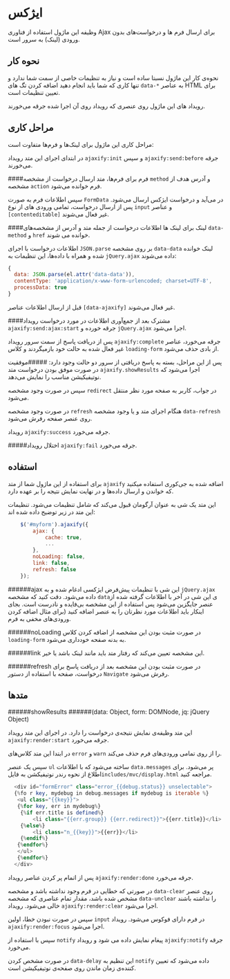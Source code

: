 ایژکس
===
وظیفه این ماژول استفاده از فناوری Ajax برای ارسال فرم ها و درخواست‌های بدون ورودی (لینک) به سرور است.

نحوه کار
---
نحوه‌ی کار این ماژول نسبتا ساده است و نیاز به تنظیمات خاصی از سمت شما ندارد و تنها کاری که شما باید انجام دهید اضافه کردن تگ های `data-*` به عناصر HTML برای تعیین تنظیمات است.

رویداد های این ماژول روی عنصری که رویداد روی آن اجرا شده جرقه می‌خورند.

مراحل کاری
---
مراحل کاری این ماژول برای لینک‌ها و فرم‌ها متفاوت است:

در ابتدای اجرای این متد رویداد `ajaxify:init` و سپس `ajaxify:send:before` جرقه می‌خورند.

####فرم
برای فرم‌ها، متد ارسال درخواست از مشخصه `method` و آدرس هدف از مشخصه `action` فرم خوانده
می‌شود.

سپس اطلاعات فرم به صورت `FormData` در می‌آید و درخواست ایژکس ارسال می‌شود. پس از ارسال درخواست، تمامی ورودی های از نوع `input` و عناصر `[contenteditable]` غیر فعال می‌شوند.

####لینک
برای لینک ها اطلاعات درخواست از جمله متد و آدرس از مشخصه‌های `data-method` و `href` خوانده می  شوند.

اطلاعات درخواست با اجرای `JSON.parse` بر روی مشخصه `data-data` لینک خوانده شده و همراه با داده‌ها، این تنظیمات به `jQuery.ajax` داده می‌شوند:

```javascript
{
  data: JSON.parse(el.attr('data-data')),
  contentType: 'application/x-www-form-urlencoded; charset=UTF-8',
  processData: true
}
```
قبل از ارسال اطلاعات عناصر `[data-ajaxify]` غیر فعال می‌شوند.

####مشترک
بعد از جمع‌آوری اطلاعات در مورد درخواست رویداد `ajaxify:send:ajax:start‍` جرقه خورده و `jQuery.ajax` اجرا می‌شود.

پس از دریافت پاسخ از سمت سرور رویداد `ajaxify:complete` جرقه می‌خورد،  عناصر غیر فعال شده به حالت خود باز‌میگردند و کلاس ‍`loading-form` از بادی حذف می‌شود.

پس از این مراحل، بسته به پاسخ دریافتی از سرور دو حالت وجود دارد:
#####موفقیت
در صورت موفق بودن درخواست متد `ajaxify.showResults` اجرا می‌شود که نوتیفیکیشن مناسب را نمایش می‌دهد.

سپس در صورت وجود مشخصه `redirect` در جواب، کاربر به صفحه مورد نظر منتقل می‌شود.

در صورت وجود مشخصه `refresh` هنگام اجرای متد و یا وجود مشخصه `data-refresh` روی عنصر صفحه رفرش می‌شود.

رویداد `ajaxify:success` جرقه می‌خورد.

#####اختلال
رویداد `ajaxify:fail` جرقه می‌خورد.

استفاده
---
برای استفاده از این ماژول شما از متد `ajaxify` اضافه شده به جی‌کوری استفاده میکنید که خواندن و ارسال داده‌ها و در نهایت نمایش نتیجه را بر عهده دارد.

این متد یک شی به عنوان آرگومان قبول می‌کند که شامل تنظیمات می‌شود. تنظیمات این متد در زیر توضیح داده شده اند:

```javascript
    $('#myform').ajaxify({
        ajax: {
            cache: true,
            ...
        },
        noLoading: false,
        link: false,
        refresh: false
    });
```

######ajax
این شی با تنظیمات پیش‌فرض ایژکسی ادغام شده و به `jQuery.ajax ` داده می‌شود. دقت کنید که مشخصه `data`ی این شی در آخر با اطلاعات گرفته شده از عنصر جایگزین می‌شود پس استفاده از این مشخصه بی‌فایده و نادرست است.
بجای اینکار باید اطلاعات مورد نظرتان را به عنصر اضافه کنید (برای مثال اضافه کردن ورودی‌های مخفی به فرم.

######noLoading
در صورت مثبت بودن این مشخصه از اضافه کردن کلاس `loading-form` به بدنه صفحه خودداری می‌شود.

######link
این مشخصه تعیین می‌کند که رفتار متد باید مانند لینک باشد یا خیر.

######refresh
در صورت مثبت بودن این مشخصه بعد از دریافت پاسخ برای درخواست، صفحه با استفاده از دستور `Navigate` رفرش می‌شود.

متد‌ها
---

######showResults
######(data: Object, form: DOMNode, jq: jQuery Object)

این متد وظیفه‌ی نمایش نتیجه‌ی درخواست را دارد. در اجرای این متد رویداد `ajaxify:render:start` جرقه می‌خورد.

در ابتدا این متد کلاس‌های `error` و `warn` را از روی تمامی ورودی‌های فرم حذف می‌کند.

سپس یک عنصر `ul` ساخته می‌شود که با اطلاعات `data.messages` پر می‌شود. برای اطلاع از نحوه رندر نوتیفیکشن به فایل`includes/mvc/display.html` مراجعه کنید.

```php
  <div id="formError" class="error_{{debug.status}} unselectable">
  {%fo r key, mydebug in debug.messages if mydebug is iterable %}
   <ul class="{{key}}">
   {%for key, err in mydebug%}
    {%if err.title is defined%}
        <li class="{{err.group}} {{err.redirect}}">{{err.title}}</li>
    {%else%}
        <li class="n_{{key}}">{{err}}</li>
    {%endif%}
   {%endfor%}
   </ul>
   {%endfor%}
  </div>
```

پس از اتمام پر کردن عناصر رویداد `ajaxify:render:done` جرقه می‌خورد.

در صورتی که خطایی در فرم وجود نداشته باشد و مشخصه `data-clear` روی عنصر مشخص شده باشد، مقدار تمام عناصری که مشخصه `data-unclear` را نداشته باشند خالی می‌شود. رویداد `ajaxify:render:clear` اجرا می‌شود.

سپس در صورت نبودن خطا، اولین ‍`input` در فرم دارای فوکوس می‌شود. رویداد `ajaxify:render:focus` اجرا می‌شود.

سپس با استفاده از `notify` پیغام نمایش داده می شود و رویداد `ajaxify:notify` جرقه می‌خورد.

در صورت مشخص کردن `data-delay` این تنظیم به `notify` داده می‌شود که تعیین کننده‌ی زمان ماندن روی صفحه‌ی نوتیفیکیشن است.
